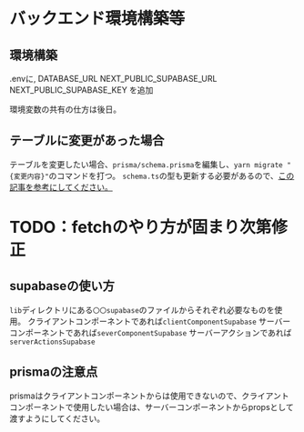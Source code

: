# バックエンド環境構築等

## 環境構築
.envに,
DATABASE_URL
NEXT_PUBLIC_SUPABASE_URL
NEXT_PUBLIC_SUPABASE_KEY
を追加

環境変数の共有の仕方は後日。

## テーブルに変更があった場合
テーブルを変更したい場合、`prisma/schema.prisma`を編集し、`yarn migrate "{変更内容}"`のコマンドを打つ。
`schema.ts`の型も更新する必要があるので、[この記事を参考にしてください。](https://zenn.dev/k_kind/articles/supabase-type-generate)

# TODO：fetchのやり方が固まり次第修正

## supabaseの使い方
`lib`ディレクトリにある`〇〇supabase`のファイルからそれぞれ必要なものを使用。
クライアントコンポーネントであれば`clientComponentSupabase`
サーバーコンポーネントであれば`severComponentSupabase`
サーバーアクションであれば`serverActionsSupabase`

## prismaの注意点
prismaはクライアントコンポーネントからは使用できないので、クライアントコンポーネントで使用したい場合は、サーバーコンポーネントからpropsとして渡すようにしてください。